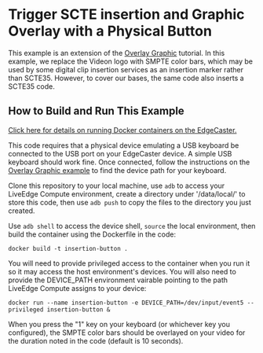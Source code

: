# Trigger SCTE insertion and Graphic Overlay with a Physical Button

This example is an extension of the [Overlay Graphic](https://github.com/VideonLabs/liveedge-compute-code-examples/tree/main/overlay-button) tutorial. In this example, we replace the Videon logo with SMPTE color bars, which may be used by some digital clip insertion services as an insertion marker rather than SCTE35. However, to cover our bases, the same code also inserts a SCTE35 code. 

## How to Build and Run This Example

[Click here for details on running Docker containers on the EdgeCaster.](https://support.videonlabs.com/hc/en-us/articles/4408583092115-Using-Docker-with-LiveEdge-Compute)

This code requires that a physical device emulating a USB keyboard be connected to the USB port on your EdgeCaster device. A simple USB keyboard should work fine. Once connected, follow the instructions on the [Overlay Graphic example](https://github.com/VideonLabs/liveedge-compute-code-examples/tree/main/overlay-button) to find the device path for your keyboard. 

Clone this repository to your local machine, use `adb` to access your LiveEdge Compute environment, create a directory under '/data/local/' to store this code, then use `adb push` to copy the files to the directory you just created.

Use `adb shell` to access the device shell, `source` the local environment, then build the container using the Dockerfile in the code:

```
docker build -t insertion-button .
```

You will need to provide privileged access to the container when you run it so it may access the host environment's devices. You will also need to provide the DEVICE_PATH environment vairable pointing to the path LiveEdge Compute assigns to your device:

```
docker run --name insertion-button -e DEVICE_PATH=/dev/input/event5 --privileged insertion-button &
```

When you press the "1" key on your keyboard (or whichever key you configured), the SMPTE color bars should be overlayed on your video for the duration noted in the code (default is 10 seconds). 
